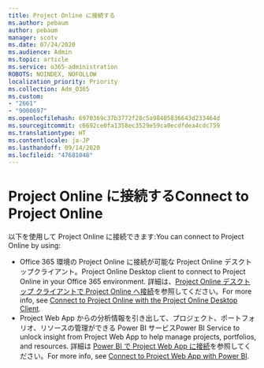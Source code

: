 ```yaml
---
title: Project Online に接続する
ms.author: pebaum
author: pebaum
manager: scotv
ms.date: 07/24/2020
ms.audience: Admin
ms.topic: article
ms.service: o365-administration
ROBOTS: NOINDEX, NOFOLLOW
localization_priority: Priority
ms.collection: Adm_O365
ms.custom:
- "2661"
- "9000697"
ms.openlocfilehash: 6970369c37b3772f28c5a98405836643d233464d
ms.sourcegitcommit: c6692ce0fa1358ec3529e59ca0ecdfdea4cdc759
ms.translationtype: HT
ms.contentlocale: ja-JP
ms.lasthandoff: 09/14/2020
ms.locfileid: "47681048"
---
```

# <a name="connect-to-project-online"></a><span data-ttu-id="5bbc3-102">Project Online に接続する</span><span class="sxs-lookup"><span data-stu-id="5bbc3-102">Connect to Project Online</span></span>

<span data-ttu-id="5bbc3-103">以下を使用して Project Online に接続できます:</span><span class="sxs-lookup"><span data-stu-id="5bbc3-103">You can connect to Project Online by using:</span></span>

- <span data-ttu-id="5bbc3-104">Office 365 環境の Project Online に接続が可能な Project Online デスクトップクライアント。</span><span class="sxs-lookup"><span data-stu-id="5bbc3-104">Project Online Desktop client to connect to Project Online in your Office 365 environment.</span></span> <span data-ttu-id="5bbc3-105">詳細は、[Project Online デスクトップ クライアントで Project Online へ接続](https://docs.microsoft.com/projectonline/connect-to-project-online-with-the-project-online-desktop-client)を参照してください。</span><span class="sxs-lookup"><span data-stu-id="5bbc3-105">For more info, see [Connect to Project Online with the Project Online Desktop Client](https://docs.microsoft.com/projectonline/connect-to-project-online-with-the-project-online-desktop-client).</span></span>  
- <span data-ttu-id="5bbc3-106">Project Web App からの分析情報を引き出して、プロジェクト、ポートフォリオ、リソースの管理ができる Power BI サービス</span><span class="sxs-lookup"><span data-stu-id="5bbc3-106">Power BI Service to unlock insight from Project Web App to help manage projects, portfolios, and resources.</span></span> <span data-ttu-id="5bbc3-107">詳細は [Power BI で Project Web App に接続](https://docs.microsoft.com/power-bi/service-connect-to-project-online)を参照してください。</span><span class="sxs-lookup"><span data-stu-id="5bbc3-107">For more info, see [Connect to Project Web App with Power BI](https://docs.microsoft.com/power-bi/service-connect-to-project-online).</span></span>  